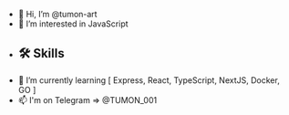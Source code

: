 - 👋 Hi, I’m @tumon-art
- 👀 I’m interested in JavaScript
- ## 🛠 Skills
- 🌱 I’m currently learning [ Express, React, TypeScript, NextJS, Docker, GO ]
- 📫 I'm on Telegram => @TUMON_001
